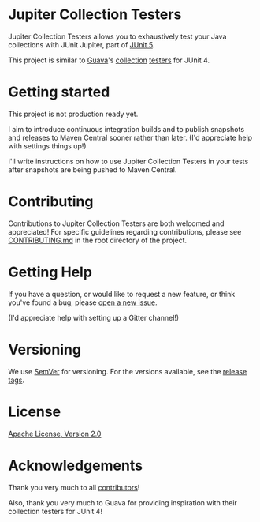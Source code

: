 Jupiter Collection Testers
===

Jupiter Collection Testers allows you to exhaustively test your Java
collections with JUnit Jupiter, part of [JUnit 5](https://github.com/junit-team/junit5).

This project is similar to [Guava](https://github.com/google/guava)'s
[collection](https://blog.codefx.org/techniques/testing/test-collection-implementations-with-guava/)
[testers](https://www.klittlepage.com/2014/01/08/testing-collections-with-guava-testlib-and-junit-4/)
for JUnit 4.

Getting started
===

This project is not production ready yet.

I aim to introduce continuous integration builds and to publish snapshots and releases to Maven
Central sooner rather than later. (I'd appreciate help with settings things up!)

I'll write instructions on how to use Jupiter Collection Testers in your tests after snapshots are
being pushed to Maven Central.

Contributing
===

Contributions to Jupiter Collection Testers are both welcomed and appreciated! For specific
guidelines regarding contributions, please see
[CONTRIBUTING.md](https://github.com/jbduncan/jupiter-collection-testers/blob/master/CONTRIBUTING.md)
in the root directory of the project.

Getting Help
===

If you have a question, or would like to request a new feature, or think you've found a bug, please
[open a new issue](https://github.com/jbduncan/jupiter-collection-testers/issues/new).

(I'd appreciate help with setting up a Gitter channel!)

Versioning
===

We use [SemVer](https://semver.org/) for versioning. For the versions available, see the
[release tags](https://github.com/jbduncan/jupiter-collection-testers/releases).

License
===

[Apache License, Version 2.0](https://github.com/jbduncan/jupiter-collection-testers/blob/master/LICENSE)

Acknowledgements
===

Thank you very much to all [contributors](https://github.com/jbduncan/jupiter-collection-testers)!

Also, thank you very much to Guava for providing inspiration with their collection testers for JUnit
4!
